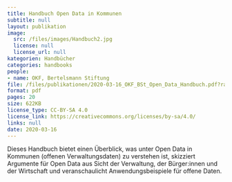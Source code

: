 ```yaml
---
title: Handbuch Open Data in Kommunen
subtitle: null
layout: publikation
image:
  src: /files/images/Handbuch2.jpg
  license: null
  license_url: null
kategorien: Handbücher
categories: handbooks
people:
- name: OKF, Bertelsmann Stiftung
file: /files/publikationen/2020-03-16_OKF_BSt_Open_Data_Handbuch.pdf?raw=true
format: pdf
pages: 20
size: 622KB
license_type: CC-BY-SA 4.0
license_link: https://creativecommons.org/licenses/by-sa/4.0/
links: null
date: 2020-03-16
---
```


Dieses Handbuch bietet einen Überblick, was unter Open Data in Kommunen (offenen Verwaltungsdaten) zu verstehen ist, skizziert Argumente für Open Data aus Sicht der Verwaltung, der Bürger:innen und der Wirtschaft und veranschaulicht Anwendungsbeispiele für offene Daten.
